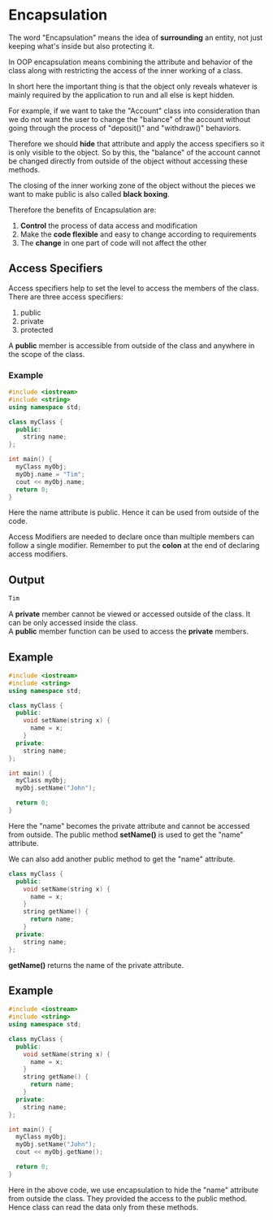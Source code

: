 # Encapsulation  

The word "Encapsulation" means the idea of **surrounding** an entity, not just keeping what's inside but also protecting it.  

In OOP encapsulation means combining the attribute and behavior of the class along with restricting the access of the inner working of a class.  

In short here the important thing is that the object only reveals whatever is mainly required by the application to run and all else is kept hidden.  

For example, if we want to take the "Account" class into consideration than we do not want the user to change the "balance" of the account without going through the process of "deposit()" and "withdraw()" behaviors.   

Therefore we should **hide** that attribute and apply the access specifiers so it is only visible to the object. So by this, the "balance" of the account cannot be changed directly from outside of the object without accessing these methods.  

The closing of the inner working zone of the object without the pieces we want to make public is also called **black boxing**.  

Therefore the benefits of Encapsulation are:

1. **Control** the process of data access and modification
2. Make the **code flexible** and easy to change according to requirements
3. The **change** in one part of code will not affect the other 

## Access Specifiers  

Access specifiers help to set the level to access the members of the class.  
There are three access specifiers:

1. public
2. private
3. protected  

A **public** member is accessible from outside of the class and anywhere in the scope of the class.  

### Example  

```c++
#include <iostream>
#include <string>
using namespace std;

class myClass {
  public:
    string name;
};

int main() {
  myClass myObj;
  myObj.name = "Tim";
  cout << myObj.name;
  return 0;
}
```
Here the name attribute is public. Hence it can be used from outside of the code.  

Access Modifiers are needed to declare once than multiple members can follow a single modifier. Remember to put the **colon** at the end of declaring access modifiers.  

## Output  

```c++
Tim
```  

A **private** member cannot be viewed or accessed outside of the class. It can be only accessed inside the class.  
A **public** member function can be used to access the **private** members.

## Example  

```c++
#include <iostream>
#include <string>
using namespace std;

class myClass {
  public:
    void setName(string x) {
      name = x;
    }
  private:
    string name;
};

int main() {
  myClass myObj;
  myObj.setName("John");

  return 0;
}
```
Here the "name" becomes the private attribute and cannot be accessed from outside. The public method **setName()** is used to get the "name" attribute.  

We can also add another public method to get the "name" attribute.  

```c++
class myClass {
  public:
    void setName(string x) {
      name = x;
    }
    string getName() {
      return name;
    }
  private:
    string name;
};

```
**getName()** returns the name of the private attribute.  

## Example  

```c++
#include <iostream>
#include <string>
using namespace std;

class myClass {
  public:
    void setName(string x) {
      name = x;
    }
    string getName() {
      return name;
    }
  private:
    string name;
};

int main() {
  myClass myObj;
  myObj.setName("John");
  cout << myObj.getName();

  return 0;
}

```
Here in the above code, we use encapsulation to hide the "name" attribute from outside the class. They provided the access to the public method. Hence class can read the data only from these methods.
